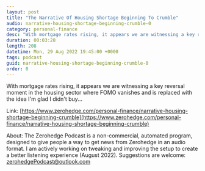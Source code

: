 ```yaml
---
layout: post
title: "The Narrative Of Housing Shortage Beginning To Crumble"
audio: narrative-housing-shortage-beginning-crumble-0
category: personal-finance
desc: "With mortgage rates rising, it appears we are witnessing a key reversal moment in the housing sector where FOMO vanishes and is replaced with the idea I'm glad I didn't buy..."
duration: 00:03:28
length: 208
datetime: Mon, 29 Aug 2022 19:45:00 +0000
tags: podcast
guid: narrative-housing-shortage-beginning-crumble-0
order: 0
---
```

With mortgage rates rising, it appears we are witnessing a key reversal moment in the housing sector where FOMO vanishes and is replaced with the idea I'm glad I didn't buy...

Link: [https://www.zerohedge.com/personal-finance/narrative-housing-shortage-beginning-crumble](https://www.zerohedge.com/personal-finance/narrative-housing-shortage-beginning-crumble)

About: The Zerohedge Podcast is a non-commercial, automated program, designed to give people a way to get news from Zerohedge in an audio format.  I am actively working on tweaking and improving the setup to create a better listening experience (August 2022).  Suggestions are welcome: [zerohedgePodcast@outlook.com](mailto:zerohedgePodcast@outlook.com)